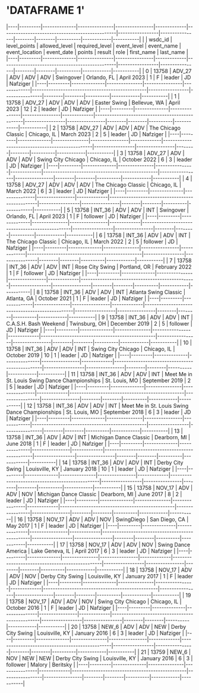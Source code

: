 # 'DATAFRAME 1'

|----|---------|--------------|---------------|----------------|-------------|------------------------------------------------|-----------------|----------------|--------|--------|----------|------------|-----------|
|    | wsdc_id | level_points | allowed_level | required_level | event_level | event_name                                     | event_location  | event_date     | points | result | role     | first_name | last_name |
|----|---------|--------------|---------------|----------------|-------------|------------------------------------------------|-----------------|----------------|--------|--------|----------|------------|-----------|
|  0 |   13758 | ADV_27       | ADV           | ADV            | ADV         | Swingover                                      | Orlando, FL     | April 2023     |      1 | F      | leader   | JD         | Nafziger  |
|----|---------|--------------|---------------|----------------|-------------|------------------------------------------------|-----------------|----------------|--------|--------|----------|------------|-----------|
|  1 |   13758 | ADV_27       | ADV           | ADV            | ADV         | Easter Swing                                   | Bellevue, WA    | April 2023     |     12 |      2 | leader   | JD         | Nafziger  |
|----|---------|--------------|---------------|----------------|-------------|------------------------------------------------|-----------------|----------------|--------|--------|----------|------------|-----------|
|  2 |   13758 | ADV_27       | ADV           | ADV            | ADV         | The Chicago Classic                            | Chicago, IL     | March 2023     |      2 |      5 | leader   | JD         | Nafziger  |
|----|---------|--------------|---------------|----------------|-------------|------------------------------------------------|-----------------|----------------|--------|--------|----------|------------|-----------|
|  3 |   13758 | ADV_27       | ADV           | ADV            | ADV         | Swing City Chicago                             | Chicago, IL     | October 2022   |      6 |      3 | leader   | JD         | Nafziger  |
|----|---------|--------------|---------------|----------------|-------------|------------------------------------------------|-----------------|----------------|--------|--------|----------|------------|-----------|
|  4 |   13758 | ADV_27       | ADV           | ADV            | ADV         | The Chicago Classic                            | Chicago, IL     | March 2022     |      6 |      3 | leader   | JD         | Nafziger  |
|----|---------|--------------|---------------|----------------|-------------|------------------------------------------------|-----------------|----------------|--------|--------|----------|------------|-----------|
|  5 |   13758 | INT_36       | ADV           | ADV            | INT         | Swingover                                      | Orlando, FL     | April 2023     |      1 | F      | follower | JD         | Nafziger  |
|----|---------|--------------|---------------|----------------|-------------|------------------------------------------------|-----------------|----------------|--------|--------|----------|------------|-----------|
|  6 |   13758 | INT_36       | ADV           | ADV            | INT         | The Chicago Classic                            | Chicago, IL     | March 2022     |      2 |      5 | follower | JD         | Nafziger  |
|----|---------|--------------|---------------|----------------|-------------|------------------------------------------------|-----------------|----------------|--------|--------|----------|------------|-----------|
|  7 |   13758 | INT_36       | ADV           | ADV            | INT         | Rose City Swing                                | Portland, OR    | February 2022  |      1 | F      | follower | JD         | Nafziger  |
|----|---------|--------------|---------------|----------------|-------------|------------------------------------------------|-----------------|----------------|--------|--------|----------|------------|-----------|
|  8 |   13758 | INT_36       | ADV           | ADV            | INT         | Atlanta Swing Classic                          | Atlanta, GA     | October 2021   |      1 | F      | leader   | JD         | Nafziger  |
|----|---------|--------------|---------------|----------------|-------------|------------------------------------------------|-----------------|----------------|--------|--------|----------|------------|-----------|
|  9 |   13758 | INT_36       | ADV           | ADV            | INT         | C.A.S.H. Bash Weekend                          | Twinsburg, OH   | December 2019  |      2 |      5 | follower | JD         | Nafziger  |
|----|---------|--------------|---------------|----------------|-------------|------------------------------------------------|-----------------|----------------|--------|--------|----------|------------|-----------|
| 10 |   13758 | INT_36       | ADV           | ADV            | INT         | Swing City Chicago                             | Chicago, IL     | October 2019   |     10 |      1 | leader   | JD         | Nafziger  |
|----|---------|--------------|---------------|----------------|-------------|------------------------------------------------|-----------------|----------------|--------|--------|----------|------------|-----------|
| 11 |   13758 | INT_36       | ADV           | ADV            | INT         | Meet Me in St. Louis Swing Dance Championships | St. Louis, MO   | September 2019 |      2 |      5 | leader   | JD         | Nafziger  |
|----|---------|--------------|---------------|----------------|-------------|------------------------------------------------|-----------------|----------------|--------|--------|----------|------------|-----------|
| 12 |   13758 | INT_36       | ADV           | ADV            | INT         | Meet Me in St. Louis Swing Dance Championships | St. Louis, MO   | September 2018 |      6 |      3 | leader   | JD         | Nafziger  |
|----|---------|--------------|---------------|----------------|-------------|------------------------------------------------|-----------------|----------------|--------|--------|----------|------------|-----------|
| 13 |   13758 | INT_36       | ADV           | ADV            | INT         | Michigan Dance Classic                         | Dearborn, MI    | June 2018      |      1 | F      | leader   | JD         | Nafziger  |
|----|---------|--------------|---------------|----------------|-------------|------------------------------------------------|-----------------|----------------|--------|--------|----------|------------|-----------|
| 14 |   13758 | INT_36       | ADV           | ADV            | INT         | Derby City Swing                               | Louisville, KY  | January 2018   |     10 |      1 | leader   | JD         | Nafziger  |
|----|---------|--------------|---------------|----------------|-------------|------------------------------------------------|-----------------|----------------|--------|--------|----------|------------|-----------|
| 15 |   13758 | NOV_17       | ADV           | ADV            | NOV         | Michigan Dance Classic                         | Dearborn, MI    | June 2017      |      8 |      2 | leader   | JD         | Nafziger  |
|----|---------|--------------|---------------|----------------|-------------|------------------------------------------------|-----------------|----------------|--------|--------|----------|------------|-----------|
| 16 |   13758 | NOV_17       | ADV           | ADV            | NOV         | SwingDiego                                     | San Diego, CA   | May 2017       |      1 | F      | leader   | JD         | Nafziger  |
|----|---------|--------------|---------------|----------------|-------------|------------------------------------------------|-----------------|----------------|--------|--------|----------|------------|-----------|
| 17 |   13758 | NOV_17       | ADV           | ADV            | NOV         | Swing Dance America                            | Lake Geneva, IL | April 2017     |      6 |      3 | leader   | JD         | Nafziger  |
|----|---------|--------------|---------------|----------------|-------------|------------------------------------------------|-----------------|----------------|--------|--------|----------|------------|-----------|
| 18 |   13758 | NOV_17       | ADV           | ADV            | NOV         | Derby City Swing                               | Louisville, KY  | January 2017   |      1 | F      | leader   | JD         | Nafziger  |
|----|---------|--------------|---------------|----------------|-------------|------------------------------------------------|-----------------|----------------|--------|--------|----------|------------|-----------|
| 19 |   13758 | NOV_17       | ADV           | ADV            | NOV         | Swing City Chicago                             | Chicago, IL     | October 2016   |      1 | F      | leader   | JD         | Nafziger  |
|----|---------|--------------|---------------|----------------|-------------|------------------------------------------------|-----------------|----------------|--------|--------|----------|------------|-----------|
| 20 |   13758 | NEW_6        | ADV           | ADV            | NEW         | Derby City Swing                               | Louisville, KY  | January 2016   |      6 |      3 | leader   | JD         | Nafziger  |
|----|---------|--------------|---------------|----------------|-------------|------------------------------------------------|-----------------|----------------|--------|--------|----------|------------|-----------|
| 21 |   13759 | NEW_6        | NOV           | NEW            | NEW         | Derby City Swing                               | Louisville, KY  | January 2016   |      6 |      3 | follower | Malory     | Beritsky  |
|----|---------|--------------|---------------|----------------|-------------|------------------------------------------------|-----------------|----------------|--------|--------|----------|------------|-----------|
